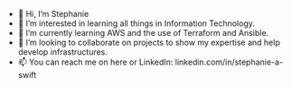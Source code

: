 - 👋 Hi, I’m Stephanie
- 👀 I’m interested in learning all things in Information Technology.
- 🌱 I’m currently learning AWS and the use of Terraform and Ansible.
- 💞️ I’m looking to collaborate on projects to show my expertise and help develop infrastructures.
- 📫 You can reach me on here or LinkedIn: linkedin.com/in/stephanie-a-swift

<!---
swiftdst9/swiftdst9 is a ✨ special ✨ repository because its `README.md` (this file) appears on your GitHub profile.
You can click the Preview link to take a look at your changes.
--->
